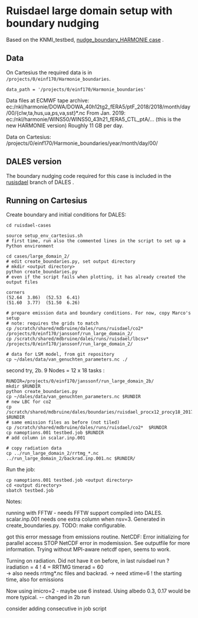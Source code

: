 # Ruisdael large domain setup with boundary nudging 

Based on the KNMI_testbed, [nudge_boundary_HARMONIE case](https://github.com/julietbravo/KNMI_testbed/tree/master/cases/nudge_boundary_HARMONIE) .

## Data

On Cartesius the required data is in `/projects/0/einf170/Harmonie_boundaries`.
```
data_path = '/projects/0/einf170/Harmonie_boundaries'
```

Data files at ECMWF tape archive: 
ec:/nkl/harmonie/DOWA/DOWA_40h12tg2_fERA5/ptF_2018/2018/month/day/00/{clw,ta,hus,ua,ps,va,sst}*.nc
From Jan. 2019: ec:/nkl/harmonie/WINS50/WINS50_43h21_fERA5_CTL_ptA/... (this is the new HARMONIE version)
Roughly 11 GB per day.

Data on Cartesius:
/projects/0/einf170/Harmonie_boundaries/year/month/day/00/


## DALES version

The boundary nudging code required for this case is included in the [rusisdael](https://github.com/dalesteam/dales/tree/ruisdael) branch of DALES .

## Running on Cartesius

Create boundary and initial conditions for DALES:
```
cd ruisdael-cases

source setup_env_cartesius.sh 
# first time, run also the commented lines in the script to set up a Python environment

cd cases/large_domain_2/
# edit create_boundaries.py, set output directory
# mkdir <output directory>
python create_boundaries.py
# even if the script fails when plotting, it has already created the output files
```

```
corners
(52.64  3.86)  (52.53  6.41)
(51.60  3.77)  (51.50  6.26)
```

```
# prepare emission data and boundary conditions. For now, copy Marco's setup
# note: requires the grids to match
cp /scratch/shared/mdbruine/dales/runs/ruisdael/co2*   /projects/0/einf170/janssonf/run_large_domain_2/
cp /scratch/shared/mdbruine/dales/runs/ruisdael/lbcsv* /projects/0/einf170/janssonf/run_large_domain_2/

# data for LSM model, from git repository
cp ~/dales/data/van_genuchten_parameters.nc ./
```


second try, 2b. 9 Nodes = 12 x 18 tasks :
```
RUNDIR=/projects/0/einf170/janssonf/run_large_domain_2b/
mkdir $RUNDIR 
python create_boundaries.py
cp ~/dales/data/van_genuchten_parameters.nc $RUNDIR 
# new LBC for co2
cp /scratch/shared/mdbruine/dales/boundaries/ruisdael_procx12_procy18_2017081906/lbcsv* $RUNDIR
# same emission files as before (not tiled)
cp /scratch/shared/mdbruine/dales/runs/ruisdael/co2*  $RUNDIR
cp namoptions.001 testbed.job $RUNDIR
# add column in scalar.inp.001

# copy radiation data
cp ../run_large_domain_2/rrtmg_*.nc ../run_large_domain_2/backrad.inp.001.nc $RUNDIR/
```


Run the job:
```
cp namoptions.001 testbed.job <output directory>
cd <output directory>
sbatch testbed.job
```


Notes:

running with FFTW - needs FFTW support compiled into DALES.
scalar.inp.001 needs one extra column when nsv=3. 
Generated in create_boundaries.py. TODO: make configurable.

got this error message from emissions routine.
NetCDF: Error initializing for parallel access
STOP NetCDF error in modemission. See outputfile for more information.
Trying without MPI-aware netcdf open, seems to work.


Turning on radiation. Did not have it on before, in last ruisdael run ?
iradiation = 4      ! 4 = RRTMG 
timerad    = 60                
-> also needs rrtmg*.nc files and backrad.
-> need xtime=6   ! the starting time, also for emissions

Now using imicro=2 - maybe use 6 instead.
Using albedo 0.3, 0.17 would be more typical.
-- changed in 2b run


consider adding consecutive in job script



